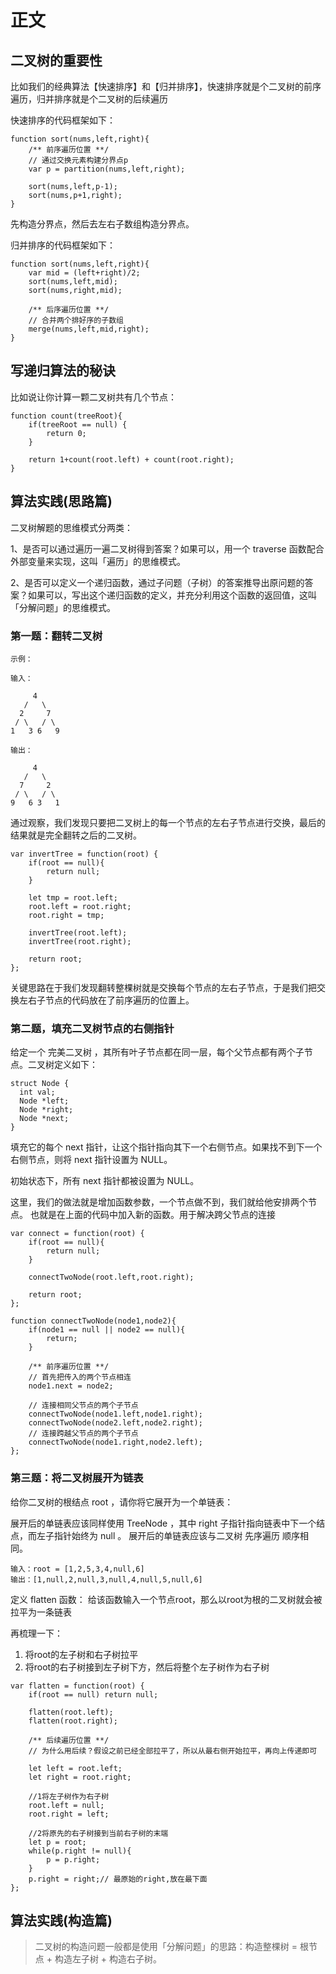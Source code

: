 # 正文

## 二叉树的重要性

比如我们的经典算法【快速排序】和【归并排序】，快速排序就是个二叉树的前序遍历，归并排序就是个二叉树的后续遍历

快速排序的代码框架如下：

```()
function sort(nums,left,right){
    /** 前序遍历位置 **/
    // 通过交换元素构建分界点p
    var p = partition(nums,left,right);

    sort(nums,left,p-1);
    sort(nums,p+1,right);
}
```

先构造分界点，然后去左右子数组构造分界点。

归并排序的代码框架如下：

```()
function sort(nums,left,right){
    var mid = (left+right)/2;
    sort(nums,left,mid);
    sort(nums,right,mid);

    /** 后序遍历位置 **/
    // 合并两个排好序的子数组
    merge(nums,left,mid,right);
}
```

## 写递归算法的秘诀

比如说让你计算一颗二叉树共有几个节点：

```()
function count(treeRoot){
    if(treeRoot == null) {
        return 0;
    }

    return 1+count(root.left) + count(root.right);
}
```

## 算法实践(思路篇)

二叉树解题的思维模式分两类：

1、是否可以通过遍历一遍二叉树得到答案？如果可以，用一个 traverse 函数配合外部变量来实现，这叫「遍历」的思维模式。

2、是否可以定义一个递归函数，通过子问题（子树）的答案推导出原问题的答案？如果可以，写出这个递归函数的定义，并充分利用这个函数的返回值，这叫「分解问题」的思维模式。

### 第一题：翻转二叉树

```()
示例：

输入：

     4
   /   \
  2     7
 / \   / \
1   3 6   9

输出：

     4
   /   \
  7     2
 / \   / \
9   6 3   1
```

通过观察，我们发现只要把二叉树上的每一个节点的左右子节点进行交换，最后的结果就是完全翻转之后的二叉树。

```()
var invertTree = function(root) {
    if(root == null){
        return null;
    }

    let tmp = root.left;
    root.left = root.right;
    root.right = tmp;

    invertTree(root.left);
    invertTree(root.right);

    return root;
};
```

关键思路在于我们发现翻转整棵树就是交换每个节点的左右子节点，于是我们把交换左右子节点的代码放在了前序遍历的位置上。

### 第二题，填充二叉树节点的右侧指针

给定一个 完美二叉树 ，其所有叶子节点都在同一层，每个父节点都有两个子节点。二叉树定义如下：

```()
struct Node {
  int val;
  Node *left;
  Node *right;
  Node *next;
}
```

填充它的每个 next 指针，让这个指针指向其下一个右侧节点。如果找不到下一个右侧节点，则将 next 指针设置为 NULL。

初始状态下，所有 next 指针都被设置为 NULL。

这里，我们的做法就是增加函数参数，一个节点做不到，我们就给他安排两个节点。
也就是在上面的代码中加入新的函数。用于解决跨父节点的连接

```()
var connect = function(root) {
    if(root == null){
        return null;
    }

    connectTwoNode(root.left,root.right);

    return root;
};

function connectTwoNode(node1,node2){
    if(node1 == null || node2 == null){
        return;
    }

    /** 前序遍历位置 **/
    // 首先把传入的两个节点相连
    node1.next = node2;

    // 连接相同父节点的两个子节点
    connectTwoNode(node1.left,node1.right);
    connectTwoNode(node2.left,node2.right);
    // 连接跨越父节点的两个子节点
    connectTwoNode(node1.right,node2.left);
};
```

### 第三题：将二叉树展开为链表

给你二叉树的根结点 root ，请你将它展开为一个单链表：

展开后的单链表应该同样使用 TreeNode ，其中 right 子指针指向链表中下一个结点，而左子指针始终为 null 。
展开后的单链表应该与二叉树 先序遍历 顺序相同。

```()
输入：root = [1,2,5,3,4,null,6]
输出：[1,null,2,null,3,null,4,null,5,null,6]
```

定义 flatten 函数：
给该函数输入一个节点root，那么以root为根的二叉树就会被拉平为一条链表

再梳理一下：

1. 将root的左子树和右子树拉平
2. 将root的右子树接到左子树下方，然后将整个左子树作为右子树

```()
var flatten = function(root) {
    if(root == null) return null;

    flatten(root.left);
    flatten(root.right);

    /** 后续遍历位置 **/
    // 为什么用后续？假设之前已经全部拉平了，所以从最右侧开始拉平，再向上传递即可

    let left = root.left;
    let right = root.right;

    //1将左子树作为右子树
    root.left = null;
    root.right = left;

    //2将原先的右子树接到当前右子树的末端
    let p = root;
    while(p.right != null){
        p = p.right;
    }
    p.right = right;// 最原始的right,放在最下面
};
```

## 算法实践(构造篇)

> 二叉树的构造问题一般都是使用「分解问题」的思路：构造整棵树 = 根节点 + 构造左子树 + 构造右子树。

